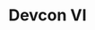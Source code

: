 ﻿---
number: 6
title: Devcon VI
description: 'After a three-year-long pause, we emerged from the pandemic stronger than before and reunited in Bogotá for the largest and some would say, “best Devcon yet.”

One of its most powerful aspects was the impact on the regional community and the involvement of the flourishing Latin American Ethereum community, which had organized 14 community events around the region leading up to Devcon.'
location: 'Bogotá, Colombia'
startDate: 2022-10-11
endDate: 2022-10-14
urls:
  - title: Watch
    url: https://archive.devcon.org/archive/watch?edition=6
---
